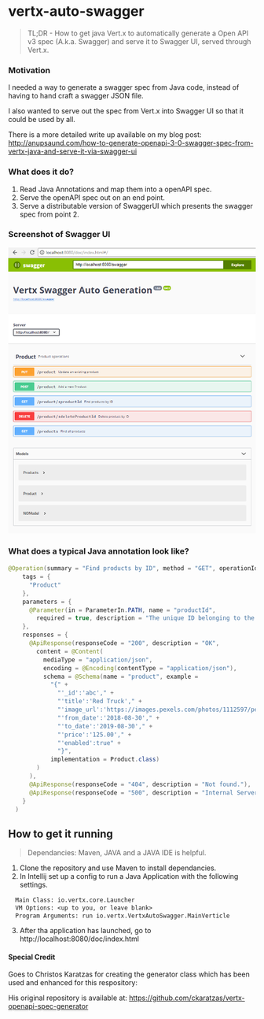 # vertx-auto-swagger

> TL;DR - How to get java Vert.x to automatically generate a Open API v3 spec (A.k.a. Swagger) and serve it to Swagger UI, served through Vert.x.

### Motivation
I needed a way to generate a swagger spec from Java code, instead of having to hand craft a swagger JSON file.

I also wanted to serve out the spec from Vert.x into Swagger UI so that it could be used by all.

There is a more detailed write up available on my blog post: 
http://anupsaund.com/how-to-generate-openapi-3-0-swagger-spec-from-vertx-java-and-serve-it-via-swagger-ui

### What does it do?

1.  Read Java Annotations and map them into a openAPI spec.
2.  Serve the openAPI spec out on an end point.
3.  Serve a distributable version of SwaggerUI which presents the swagger spec from point 2.


### Screenshot of Swagger UI
![SwaggerUI](UI.PNG "SwaggerUI")

### What does a typical Java annotation look like?

```java
@Operation(summary = "Find products by ID", method = "GET", operationId = "product/:productId",
    tags = {
      "Product"
    },
    parameters = {
      @Parameter(in = ParameterIn.PATH, name = "productId",
        required = true, description = "The unique ID belonging to the product", schema = @Schema(type = "string"))
    },
    responses = {
      @ApiResponse(responseCode = "200", description = "OK",
        content = @Content(
          mediaType = "application/json",
          encoding = @Encoding(contentType = "application/json"),
          schema = @Schema(name = "product", example =
            "{" +
              "'_id':'abc'," +
              "'title':'Red Truck'," +
              "'image_url':'https://images.pexels.com/photos/1112597/pexels-photo-1112597.jpeg'," +
              "'from_date':'2018-08-30'," +
              "'to_date':'2019-08-30'," +
              "'price':'125.00'," +
              "'enabled':true" +
              "}",
            implementation = Product.class)
        )
      ),
      @ApiResponse(responseCode = "404", description = "Not found."),
      @ApiResponse(responseCode = "500", description = "Internal Server Error.")
    }
  )
```

## How to get it running

> Dependancies: Maven, JAVA and a JAVA IDE is helpful.

1. Clone the repository and use Maven to install dependancies.
1. In Intellij set up a config to run a Java Application with the following settings.

``` 
  Main Class: io.vertx.core.Launcher
  VM Options: <up to you, or leave blank>
  Program Arguments: run io.vertx.VertxAutoSwagger.MainVerticle
```

3. After tha application has launched, go to http://localhost:8080/doc/index.html

#### Special Credit
Goes to Christos Karatzas for creating the generator class which has been used and enhanced for this respository:
 
His original repository is available at: https://github.com/ckaratzas/vertx-openapi-spec-generator

